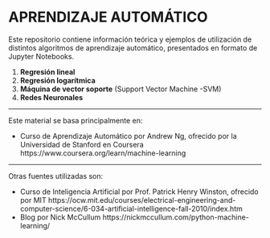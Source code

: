 <h1> APRENDIZAJE AUTOMÁTICO </h1>
Este repositorio contiene información teórica y ejemplos de utilización de distintos 
algoritmos de aprendizaje automático, presentados en formato de Jupyter Notebooks.

<ol>
  <li><b>Regresión lineal</b></li>
  <li><b>Regresión logarítmica</b></li>
  <li><b>Máquina de vector soporte</b> (Support Vector Machine -SVM)</li>
  <li><b>Redes Neuronales</b></li>
</ol>

<hr>
Este material se basa principalmente en:
<ul>
  <li>Curso de Aprendizaje Automático por Andrew Ng, ofrecido por la Universidad de Stanford en Coursera
    https://www.coursera.org/learn/machine-learning </li>
</ul>

<hr>
Otras fuentes utilizadas son:
<ul>
  <li>Curso de Inteligencia Artificial por Prof. Patrick Henry Winston, ofrecido por MIT
    https://ocw.mit.edu/courses/electrical-engineering-and-computer-science/6-034-artificial-intelligence-fall-2010/index.htm </li>
  <li>Blog por Nick McCullum https://nickmccullum.com/python-machine-learning/</li>
</ul>
